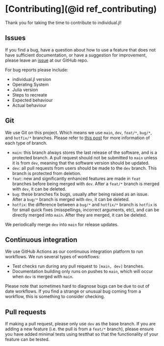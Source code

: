 # [Contributing](@id ref_contributing)

Thank you for taking the time to contribute to individual.jl!

## Issues

If you find a bug, have a question about how to use a feature that does not have sufficient documentation, or have a suggestion for improvement, please leave an [issue](https://github.com/slwu89/individual.jl/issues) at our GitHub repo.

For bug reports please include:

 * individual.jl version
 * Operating System
 * Julia version
 * Steps to recreate
 * Expected behaviour
 * Actual behaviour

## Git

We use Git on this project. Which means we use `main`, `dev`, `feat/*`, `bug/*`, and `hotfix/*` branches. Please refer to [this post](https://www.atlassian.com/git/tutorials/comparing-workflows/gitflow-workflow) for more information of each type of branch. 

  * `main`: this branch always stores the last release of the software, and is a protected branch. A pull request should
  not be submitted to `main` unless it is from `dev`, meaning that the software version should be updated.
  * `dev`: all pull requests from users should be made to the `dev` branch. This branch is protected from deletion.
  * `feat`: new and significantly enhanced features are made in `feat` branches before being merged with `dev`. After a `feat/*` branch is merged with `dev`, it can be deleted.
  * `bug`: these branches fix bugs, usually after being raised as an issue. After a `bug/*` branch is merged with `dev`, it can be deleted.
  * `hotfix`: the difference between a `bug/*` and `hotfix/*` branch is `hotfix` is for small quick fixes (misspellings, incorrect arguments, etc), and can be directly merged into `main`. After they are merged, it can be deleted.

We periodically merge `dev` into `main` for release updates.

## Continuous integration

We use GitHub Actions as our continuous integration platform to run workflows. We run several types of workflows:

- Test checks run during any pull request to `[main, dev]` branches.
- Documentation building only runs on pushes to `main`, which will occur when `dev` is merged with `main`.

Please note that sometimes hard to diagnose bugs can be due to out of date
workflows. If you find a strange or unusual bug coming from a workflow, this
is something to consider checking.

## Pull requests

If making a pull request, please only use `dev` as the base branch. If you are adding a new feature (i.e. the pull is from a `feat/*` branch),
please ensure you have added minimal tests using testthat so that the functionality of your feature can be tested.